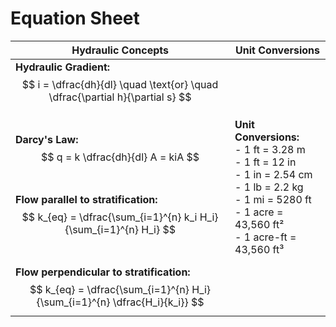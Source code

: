 # Equation Sheet

| Hydraulic Concepts                                                                                                                                                                                                                                                                                                                                                                                                                              | Unit Conversions |
|-------------------------------------------------------------------------------------------------------------------------------------------------------------------------------------------------------------------------------------------------------------------------------------------------------------------------------------------------------------------------------------------------------------------------------------------------|------------------|
| **Hydraulic Gradient:**  <br>  $$ i = \dfrac{dh}{dl} \quad \text{or} \quad \dfrac{\partial h}{\partial s} $$  <br><br> **Darcy's Law:**  <br>  $$ q = k \dfrac{dh}{dl} A = kiA $$  <br><br> **Flow parallel to stratification:**  <br>  $$ k_{eq} = \dfrac{\sum_{i=1}^{n} k_i H_i}{\sum_{i=1}^{n} H_i} $$  <br><br> **Flow perpendicular to stratification:**  <br>  $$ k_{eq} = \dfrac{\sum_{i=1}^{n} H_i}{\sum_{i=1}^{n} \dfrac{H_i}{k_i}} $$ | **Unit Conversions:**<br>- 1 ft = 3.28 m <br>- 1 ft = 12 in <br>- 1 in = 2.54 cm <br>- 1 lb = 2.2 kg <br>- 1 mi = 5280 ft <br>- 1 acre = 43,560 ft² <br>- 1 acre-ft = 43,560 ft³ |